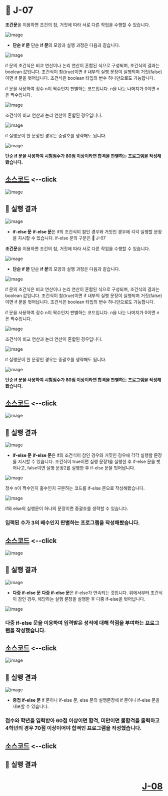 # 📖 J-07

**조건문**을 이용하면 조건의 참, 거짓에 따라 서로 다른 작업을 수행할 수 있습니다.

![image](https://github.com/user-attachments/assets/0debeaea-d921-48c4-8d0b-0e165c379ca6)

* **단순 if 문**
단순 **if 문**의 모양과 실행 과정은 다음과 같습니다.

![image](https://github.com/user-attachments/assets/fcf1dcde-faa4-44ce-adb7-a6d5ca7d6c1a)

if 문의 조건식은 비교 연산이나 논리 연산이 혼합된 식으로 구성되며, 조건식의 결과는 boolean 값입니다. 조건식이 참(true)이면 if 내부의 실행 문장이 실행되며 거짓(false)이면 if 문을 벗어납니다. 조건식은 boolean 타입의 변수 하나만으로도 가능합니다.

if 문을 사용하여 정수 n이 짝수인지 판별하는 코드입니다. n을 나눈 나머지가 0이면 n은 짝수입니다.

![image](https://github.com/user-attachments/assets/de691e79-5350-4b4e-b40e-03fa09c145b2)

조건식이 비교 연산과 논리 연산이 혼합된 경우입니다.

![image](https://github.com/user-attachments/assets/3bd8c90a-3398-40c5-8d4b-4fe5cbbbd794)

if 실행문이 한 문장인 경우는 중괄호를 생략해도 됩니다.

![image](https://github.com/user-attachments/assets/4fa6a926-7235-442e-b902-c2d2259b143f)

**단순 if 문을 사용하여 시험점수가 80점 이상이라면 합격을 판별하는 프로그램을 작성해봤습니다.**

[소스코드](./J07_1.java) <--click
---

![image](https://github.com/user-attachments/assets/880e73cc-cc5a-4ab0-b8cf-4e5fc50f3ba6)

📘 실행 결과
---

![image](https://github.com/user-attachments/assets/57ffca5a-644a-460d-a04c-776de1d10814)

* **if-else 문**
**if-else 문**은 if의 조건식이 참인 경우와 거짓인 경우에 각각 실행할 문장을 지시할 수 있습니다. if-else 문의 구문은 📖 J-07

**조건문**을 이용하면 조건의 참, 거짓에 따라 서로 다른 작업을 수행할 수 있습니다.

![image](https://github.com/user-attachments/assets/0debeaea-d921-48c4-8d0b-0e165c379ca6)

* **단순 if 문**
단순 **if 문**의 모양과 실행 과정은 다음과 같습니다.

![image](https://github.com/user-attachments/assets/fcf1dcde-faa4-44ce-adb7-a6d5ca7d6c1a)

if 문의 조건식은 비교 연산이나 논리 연산이 혼합된 식으로 구성되며, 조건식의 결과는 boolean 값입니다. 조건식이 참(true)이면 if 내부의 실행 문장이 실행되며 거짓(false)이면 if 문을 벗어납니다. 조건식은 boolean 타입의 변수 하나만으로도 가능합니다.

if 문을 사용하여 정수 n이 짝수인지 판별하는 코드입니다. n을 나눈 나머지가 0이면 n은 짝수입니다.

![image](https://github.com/user-attachments/assets/de691e79-5350-4b4e-b40e-03fa09c145b2)

조건식이 비교 연산과 논리 연산이 혼합된 경우입니다.

![image](https://github.com/user-attachments/assets/3bd8c90a-3398-40c5-8d4b-4fe5cbbbd794)

if 실행문이 한 문장인 경우는 중괄호를 생략해도 됩니다.

![image](https://github.com/user-attachments/assets/4fa6a926-7235-442e-b902-c2d2259b143f)

**단순 if 문을 사용하여 시험점수가 80점 이상이라면 합격을 판별하는 프로그램을 작성해봤습니다.**

[소스코드](./J07_1.java) <--click
---

![image](https://github.com/user-attachments/assets/880e73cc-cc5a-4ab0-b8cf-4e5fc50f3ba6)

📘 실행 결과
---

![image](https://github.com/user-attachments/assets/57ffca5a-644a-460d-a04c-776de1d10814)

* **if-else 문**
**if-else 문**은 if의 조건식이 참인 경우와 거짓인 경우에 각각 실행할 문장을 지시할 수 있습니다. 조건식이 true이면 실행 문장1을 실행한 후 if-else 문을 벗어나고, false이면 실행 문장2를 실행한 후 if-else 문을 벗어납니다.
  
![image](https://github.com/user-attachments/assets/e0f64a64-6c83-49ec-9b84-0675a1e5f6b5)

정수 n이 짝수인지 홀수인지 구분하는 코드를 if-else 문으로 작성해봤습니다. 

![image](https://github.com/user-attachments/assets/0da034d8-95c1-4063-a71b-6cdf147a087e)

if와 else의 실행문이 하나의 문장이면 중괄호를 생략할 수 있습니다.  

### **입력된 수가 3의 배수인지 판별하는 프로그램을 작성해봤습니다.**

[소스코드](./J07_2.java) <--click
---

![image](https://github.com/user-attachments/assets/b94984bf-3fb1-4e3a-a5e8-a4413e59546e)


📘 실행 결과
---

![image](https://github.com/user-attachments/assets/4accae7a-325a-4a41-b7cc-6fc02c4aca05)

* **다중 if-else 문**
**다중 if-else 문**은 if-else가 연속되는 것입니다. 위에서부터 조건식이 참인 경우, 해당하는 실행 문장을 실행한 후 다중 if-else을 벗어납니다.

![image](https://github.com/user-attachments/assets/2bccc8b2-691d-44e5-bee8-87a26c0ab57b)

### **다중 if-else 문을 이용하여 입력받은 성적에 대해 학점을 부여하는 프로그램을 작성했습니다.**

[소스코드](./J07_3.java) <--click
---

![image](https://github.com/user-attachments/assets/57437b6e-24d6-406a-aa5d-dba44f7a1044)

📘 실행 결과
---

![image](https://github.com/user-attachments/assets/73a2996d-33e3-43a2-adc3-2274a0f243b4)


* **중첩 if-else 문**
if 문이나 if-else 문, else 문의 실행문장에 if 문이나 if-else 문을 내포할 수 있습니다.

### **점수와 학년을 입력받아 60점 이상이면 합격, 미만이면 불합격을 출력하고 4학년의 경우 70점 이상이어야 합격인 프로그램을 작성했습니다.**

[소스코드](./J07_4.java) <--click
---

📘 실행 결과
---
# <p align="right">[J-08](./J_08.md)</p>
